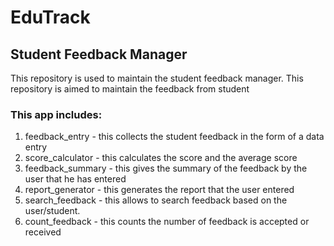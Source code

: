 # EduTrack
## Student Feedback Manager 
This repository is used to maintain the student feedback manager. This repository is aimed to maintain the feedback from student 
### This app includes:
1. feedback_entry - this collects the student feedback in the form of a data entry
2. score_calculator - this calculates the score and the average score
3. feedback_summary - this gives the summary of the feedback by the user that he has entered
4. report_generator - this generates the report that the user entered
5. search_feedback - this allows to search feedback based on the user/student.
6. count_feedback - this counts the number of feedback is accepted or received
